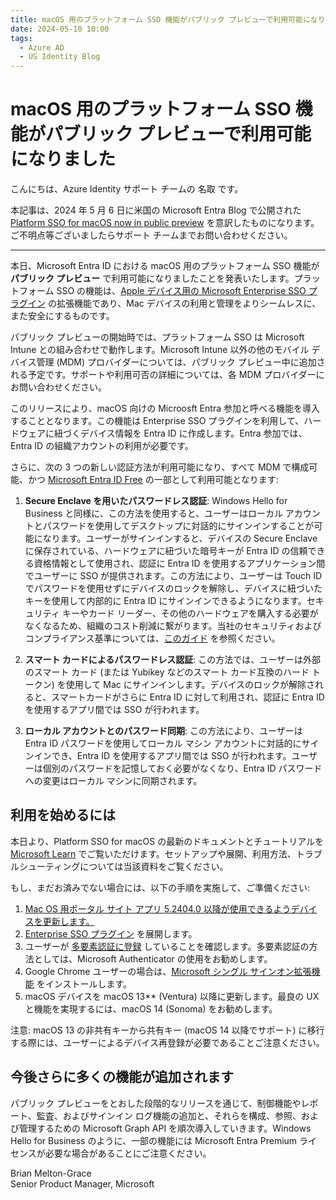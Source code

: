 ```yaml
---
title: macOS 用のプラットフォーム SSO 機能がパブリック プレビューで利用可能になりました
date: 2024-05-10 10:00
tags:
  - Azure AD
  - US Identity Blog
---
```


# macOS 用のプラットフォーム SSO 機能がパブリック プレビューで利用可能になりました

こんにちは、Azure Identity サポート チームの 名取 です。

本記事は、2024 年 5 月 6 日に米国の Microsoft Entra Blog で公開された [Platform SSO for macOS now in public preview](https://techcommunity.microsoft.com/t5/microsoft-entra-blog/platform-sso-for-macos-now-in-public-preview/ba-p/4051574) を意訳したものになります。ご不明点等ございましたらサポート チームまでお問い合わせください。

----

本日、Microsoft Entra ID における macOS 用のプラットフォーム SSO 機能が **パブリック プレビュー** で利用可能になりましたことを発表いたします。プラットフォーム SSO の機能は、[Apple デバイス用の Microsoft Enterprise SSO プラグイン](https://learn.microsoft.com/ja-jp/entra/identity-platform/apple-sso-plugin) の拡張機能であり、Mac デバイスの利用と管理をよりシームレスに、また安全にするものです。

パブリック プレビューの開始時では、プラットフォーム SSO は Microsoft Intune との組み合わせで動作します。Microsoft Intune 以外の他のモバイル デバイス管理 (MDM) プロバイダーについては、パブリック プレビュー中に追加される予定です。サポートや利用可否の詳細については、各 MDM プロバイダーにお問い合わせください。

このリリースにより、macOS 向けの Microosft Entra 参加と呼べる機能を導入することとなります。この機能は Enterprise SSO プラグインを利用して、ハードウェアに紐づくデバイス情報を Entra ID に作成します。Entra 参加では、Entra ID の組織アカウントの利用が必要です。

さらに、次の 3 つの新しい認証方法が利用可能になり、すべて MDM で構成可能、かつ [Microsoft Entra ID Free](https://www.microsoft.com/ja-jp/security/business/microsoft-entra-pricing) の一部として利用可能となります:

1. **Secure Enclave を用いたパスワードレス認証**: Windows Hello for Business と同様に、この方法を使用すると、ユーザーはローカル アカウントとパスワードを使用してデスクトップに対話的にサインインすることが可能になります。ユーザーがサインインすると、デバイスの Secure Enclave に保存されている、ハードウェアに紐づいた暗号キーが Entra ID の信頼できる資格情報として使用され、認証に Entra ID を使用するアプリケーション間でユーザーに SSO が提供されます。この方法により、ユーザーは Touch ID でパスワードを使用せずにデバイスのロックを解除し、デバイスに紐づいたキーを使用して内部的に Entra ID にサインインできるようになります。セキュリティ キーやカード リーダー、その他のハードウェアを購入する必要がなくなるため、組織のコスト削減に繋がります。当社のセキュリティおよびコンプライアンス基準については、[このガイド](https://learn.microsoft.com/ja-jp/entra/standards/nist-authenticator-types) を参照ください。

2. **スマート カードによるパスワードレス認証**: この方法では、ユーザーは外部のスマート カード (または Yubikey などのスマート カード互換のハード トークン) を使用して Mac にサインインします。デバイスのロックが解除されると、スマートカードがさらに Entra ID に対して利用され、認証に Entra ID を使用するアプリ間では SSO が行われます。
  
3. **ローカル アカウントとのパスワード同期**: この方法により、ユーザーは Entra ID パスワードを使用してローカル マシン アカウントに対話的にサインインでき、Entra ID を使用するアプリ間では SSO が行われます。ユーザーは個別のパスワードを記憶しておく必要がなくなり、Entra ID パスワードへの変更はローカル マシンに同期されます。
  
## 利用を始めるには

本日より、Platform SSO for macOS の最新のドキュメントとチュートリアルを [Microsoft Learn](https://learn.microsoft.com/ja-jp/entra/identity/devices/macos-psso) でご覧いただけます。セットアップや展開、利用方法、トラブルシューティングについては当該資料をご覧ください。

もし、まだお済みでない場合には、以下の手順を実施して、ご準備ください:

1. [Mac OS 用ポータル サイト アプリ 5.2404.0 以降が使用できるようデバイスを更新します。](https://learn.microsoft.com/ja-jp/mem/intune/apps/apps-company-portal-macos)
2. [Enterprise SSO プラグイン](https://learn.microsoft.com/ja-jp/entra/identity-platform/apple-sso-plugin) を展開します。
3. ユーザーが [多要素認証に登録](https://learn.microsoft.com/ja-jp/entra/id-protection/howto-identity-protection-configure-mfa-policy) していることを確認します。多要素認証の方法としては、Microsoft Authenticator の使用をお勧めします。
4. Google Chrome ユーザーの場合は、[Microsoft シングル サインオン拡張機能](https://chromewebstore.google.com/detail/microsoft-single-sign-on/ppnbnpeolgkicgegkbkbjmhlideopiji?pli=1) をインストールします。
5. macOS デバイスを macOS 13** (Ventura) 以降に更新します。最良の UX と機能を実現するには、macOS 14 (Sonoma) をお勧めします。

注意: macOS 13 の非共有キーから共有キー (macOS 14 以降でサポート) に移行する際には、ユーザーによるデバイス再登録が必要であることご注意ください。

## 今後さらに多くの機能が追加されます

パブリック プレビューをとおした段階的なリリースを通じて、制御機能やレポート、監査、およびサインイン ログ機能の追加と、それらを構成、参照、および管理するための Microsoft Graph API を順次導入していきます。Windows Hello for Business のように、一部の機能には Microsoft Entra Premium ライセンスが必要な場合があることにご注意ください。

Brian Melton-Grace  
Senior Product Manager, Microsoft
